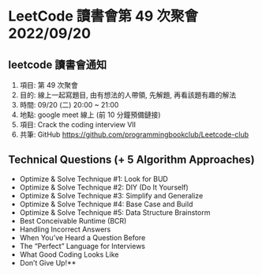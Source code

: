 # LeetCode 讀書會第 49 次聚會 2022/09/20

## leetcode 讀書會通知

1. 項目: 第 49 次聚會
2. 目的: 線上一起寫題目, 由有想法的人帶領, 先解題, 再看該題有趣的解法
3. 時間: 09/20 (二) 20:00 ~ 21:00
4. 地點: google meet 線上 (前 10 分鐘預備鏈接)
5. 項目: Crack the coding interview VII
6. 共筆: GitHub https://github.com/programmingbookclub/Leetcode-club


## **Technical Questions (+ 5 Algorithm Approaches)** 

* Optimize & Solve Technique #1: Look for BUD 
* Optimize & Solve Technique #2: DIY (Do It Yourself) 
* Optimize & Solve Technique #3: Simplify and Generalize 
* Optimize & Solve Technique #4: Base Case and Build 
* Optimize & Solve Technique #5: Data Structure Brainstorm 
* Best Conceivable Runtime (BCR)
* Handling Incorrect Answers
* When You’ve Heard a Question Before 
* The “Perfect” Language for Interviews 
* What Good Coding Looks Like
* Don’t Give Up!**  

